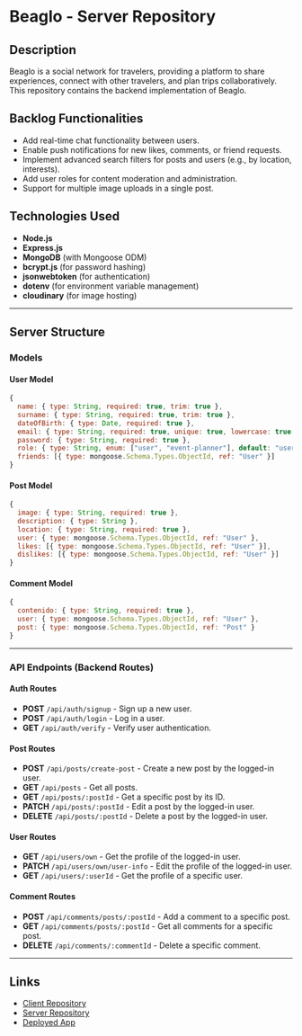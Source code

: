 # Beaglo - Server Repository

## Description
Beaglo is a social network for travelers, providing a platform to share experiences, connect with other travelers, and plan trips collaboratively. This repository contains the backend implementation of Beaglo.

## Backlog Functionalities
- Add real-time chat functionality between users.
- Enable push notifications for new likes, comments, or friend requests.
- Implement advanced search filters for posts and users (e.g., by location, interests).
- Add user roles for content moderation and administration.
- Support for multiple image uploads in a single post.

## Technologies Used
- **Node.js**
- **Express.js**
- **MongoDB** (with Mongoose ODM)
- **bcrypt.js** (for password hashing)
- **jsonwebtoken** (for authentication)
- **dotenv** (for environment variable management)
- **cloudinary** (for image hosting)

---

## Server Structure

### Models

#### User Model
```javascript
{
  name: { type: String, required: true, trim: true },
  surname: { type: String, required: true, trim: true },
  dateOfBirth: { type: Date, required: true },
  email: { type: String, required: true, unique: true, lowercase: true, trim: true },
  password: { type: String, required: true },
  role: { type: String, enum: ["user", "event-planner"], default: "user" },
  friends: [{ type: mongoose.Schema.Types.ObjectId, ref: "User" }]
}
```

#### Post Model
```javascript
{
  image: { type: String, required: true },
  description: { type: String },
  location: { type: String, required: true },
  user: { type: mongoose.Schema.Types.ObjectId, ref: "User" },
  likes: [{ type: mongoose.Schema.Types.ObjectId, ref: "User" }],
  dislikes: [{ type: mongoose.Schema.Types.ObjectId, ref: "User" }]
}
```

#### Comment Model
```javascript
{
  contenido: { type: String, required: true },
  user: { type: mongoose.Schema.Types.ObjectId, ref: "User" },
  post: { type: mongoose.Schema.Types.ObjectId, ref: "Post" }
}
```

---

### API Endpoints (Backend Routes)

#### Auth Routes
- **POST** `/api/auth/signup` - Sign up a new user.
- **POST** `/api/auth/login` - Log in a user.
- **GET** `/api/auth/verify` - Verify user authentication.

#### Post Routes
- **POST** `/api/posts/create-post` - Create a new post by the logged-in user.
- **GET** `/api/posts` - Get all posts.
- **GET** `/api/posts/:postId` - Get a specific post by its ID.
- **PATCH** `/api/posts/:postId` - Edit a post by the logged-in user.
- **DELETE** `/api/posts/:postId` - Delete a post by the logged-in user.

#### User Routes
- **GET** `/api/users/own` - Get the profile of the logged-in user.
- **PATCH** `/api/users/own/user-info` - Edit the profile of the logged-in user.
- **GET** `/api/users/:userId` - Get the profile of a specific user.

#### Comment Routes
- **POST** `/api/comments/posts/:postId` - Add a comment to a specific post.
- **GET** `/api/comments/posts/:postId` - Get all comments for a specific post.
- **DELETE** `/api/comments/:commentId` - Delete a specific comment.

---

## Links
- [Client Repository](https://github.com/HelixGuardi/beaglo-app-client)  
- [Server Repository](https://github.com/HelixGuardi/beaglo-app-server)  
- [Deployed App](https://beaglo.netlify.app/)
